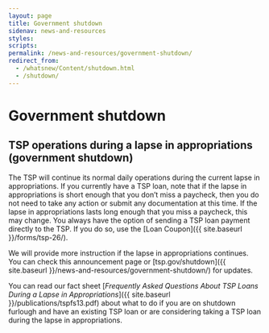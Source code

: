 ```yaml
---
layout: page
title: Government shutdown
sidenav: news-and-resources
styles:
scripts:
permalink: /news-and-resources/government-shutdown/
redirect_from:
  - /whatsnew/Content/shutdown.html
  - /shutdown/
---
```


# Government shutdown

## TSP operations during a lapse in appropriations (government shutdown)

The TSP will continue its normal daily operations during the current lapse in appropriations. If you currently have a TSP loan, note that if the lapse in appropriations is short enough that you don’t miss a paycheck, then you do not need to take any action or submit any documentation at this time. If the lapse in appropriations lasts long enough that you miss a paycheck, this may change. You always have the option of sending a TSP loan payment directly to the TSP.  If you do so, use the [Loan Coupon]({{ site.baseurl }}/forms/tsp-26/).

We will provide more instruction if the lapse in appropriations continues. You can check this announcement page or [tsp.gov/shutdown]({{ site.baseurl }}/news-and-resources/government-shutdown/) for updates.

You can read our fact sheet [_Frequently Asked Questions About TSP Loans During a Lapse in Appropriations_]({{ site.baseurl }}/publications/tspfs13.pdf) about what to do if you are on shutdown furlough and have an existing TSP loan or are considering taking a TSP loan during the lapse in appropriations.
